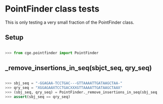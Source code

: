 # PointFinder class tests

This is only testing a very small fraction of the PointFinder class.

## Setup

```python

>>> from cge.pointfinder import PointFinder

```

## _remove_insertions_in_seq(sbjct_seq, qry_seq)

```python

>>> sbj_seq = "-GGAGAA-TCCTGAC---GTTAAAATTGATAAGCTAA-"
>>> qry_seq = "XGGAGAAXTCCTGACXXXGTTAAAATTGATAAGCTAAX"
>>> (sbj_seq, qry_seq) = PointFinder._remove_insertions_in_seq(sbj_seq, qry_seq)
>>> assert(sbj_seq == qry_seq)

```
